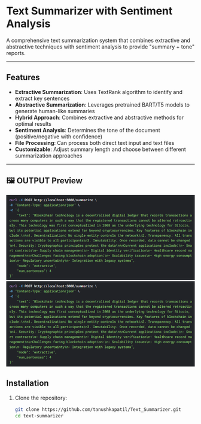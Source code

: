 # Text Summarizer with Sentiment Analysis

A comprehensive text summarization system that combines extractive and abstractive techniques with sentiment analysis to provide "summary + tone" reports.

---

## Features

- **Extractive Summarization**: Uses TextRank algorithm to identify and extract key sentences
- **Abstractive Summarization**: Leverages pretrained BART/T5 models to generate human-like summaries
- **Hybrid Approach**: Combines extractive and abstractive methods for optimal results
- **Sentiment Analysis**: Determines the tone of the document (positive/negative with confidence)
- **File Processing**: Can process both direct text input and text files
- **Customizable**: Adjust summary length and choose between different summarization approaches
  
---

## 🖼️ OUTPUT Preview

![Screenshot of Email Sentiment Analysis interface](assets/ss2.png)  
![Screenshot of Email Sentiment Analysis interface](assets/ss1.png)  


## Installation

1. Clone the repository:
   ```bash
   git clone https://github.com/tanushkapatil/Text_Summarizer.git
   cd text-summarizer

